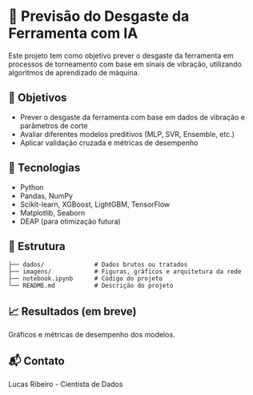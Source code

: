 # 🔧 Previsão do Desgaste da Ferramenta com IA

Este projeto tem como objetivo prever o desgaste da ferramenta em processos de torneamento com base em sinais de vibração, utilizando algoritmos de aprendizado de máquina.

## 📌 Objetivos
- Prever o desgaste da ferramenta com base em dados de vibração e parâmetros de corte
- Avaliar diferentes modelos preditivos (MLP, SVR, Ensemble, etc.)
- Aplicar validação cruzada e métricas de desempenho

## 🧰 Tecnologias
- Python
- Pandas, NumPy
- Scikit-learn, XGBoost, LightGBM, TensorFlow
- Matplotlib, Seaborn
- DEAP (para otimização futura)

## 📁 Estrutura
```
├── dados/              # Dados brutos ou tratados
├── imagens/            # Figuras, gráficos e arquitetura da rede
├── notebook.ipynb      # Código do projeto
└── README.md           # Descrição do projeto
```

## 📈 Resultados (em breve)
Gráficos e métricas de desempenho dos modelos.

## 📬 Contato
Lucas Ribeiro - Cientista de Dados
